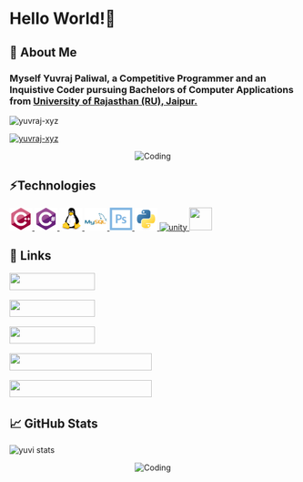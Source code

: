 
# Hello World!👋
## 🚀 About Me
<h3 align="left">
Myself Yuvraj Paliwal, a Competitive Programmer and an Inquistive Coder pursuing Bachelors of Computer Applications from <a href="https://www.uniraj.ac.in/">University of Rajasthan (RU), Jaipur.</a>
</h3>
<p align="left"> <img src="https://komarev.com/ghpvc/?username=yuvraj-xyz&label=Profile%20views&color=0e75b6&style=flat" alt="yuvraj-xyz" /> </p>

<p align="left"> <a href="https://twitter.com/yuvraj_xyz" target="blank"><img src="https://img.shields.io/twitter/follow/yuvraj_xyz?logo=twitter&style=for-the-badge" alt="yuvraj-xyz" /></a> </p>

<p align="center">
  <img alt="Coding" width="400" src="https://c.tenor.com/-6m2vqRjKDEAAAAi/geek-girl.gif">
  </p>

## ⚡Technologies

<p align="left"> <a href="https://www.w3schools.com/cpp/" target="_blank" rel="noreferrer"> <img src="https://raw.githubusercontent.com/devicons/devicon/master/icons/cplusplus/cplusplus-original.svg" alt="cplusplus" width="40" height="40"/> </a> 
<a href="https://www.w3schools.com/cs/" target="_blank" rel="noreferrer"> <img src="https://raw.githubusercontent.com/devicons/devicon/master/icons/csharp/csharp-original.svg" alt="csharp" width="40" height="40"/> </a> <a href="https://www.linux.org/" target="_blank" rel="noreferrer"> <img src="https://raw.githubusercontent.com/devicons/devicon/master/icons/linux/linux-original.svg" alt="linux" width="40" height="40"/> </a> <a href="https://www.mysql.com/" target="_blank" rel="noreferrer"> <img src="https://raw.githubusercontent.com/devicons/devicon/master/icons/mysql/mysql-original-wordmark.svg" alt="mysql" width="40" height="40"/> </a> <a href="https://www.photoshop.com/en" target="_blank" rel="noreferrer"> <img src="https://raw.githubusercontent.com/devicons/devicon/master/icons/photoshop/photoshop-line.svg" alt="photoshop" width="40" height="40"/> </a> <a href="https://www.python.org" target="_blank" rel="noreferrer"> <img src="https://raw.githubusercontent.com/devicons/devicon/master/icons/python/python-original.svg" alt="python" width="40" height="40"/> </a> <a href="https://unity.com/" target="_blank" rel="noreferrer"> <img src="https://www.vectorlogo.zone/logos/unity3d/unity3d-icon.svg" alt="unity" width="40" height="40"/> </a> 
<a href="https://adobe.com/" target="_blank" rel="noreferrer"> <img src="https://upload.wikimedia.org/wikipedia/commons/thumb/c/cb/Adobe_After_Effects_CC_icon.svg/2101px-Adobe_After_Effects_CC_icon.svg.png" width="40" height="40"/> </a> 
</p>

## 🔗 Links
<p align="left">

<a href="https://www.linkedin.com/in/yuvraj-xyz/" target="_blank" rel="noreferrer"> <img src="https://img.shields.io/badge/linkedin-0A66C2?style=for-the-badge&logo=linkedin&logoColor=white" width="150" height="30"/> </a> 

<a href="https://twitter.com/yuvraj_xyz" target="_blank" rel="noreferrer"> <img src="https://img.shields.io/badge/twitter-1DA1F2?style=for-the-badge&logo=twitter&logoColor=white" width="150" height="30"/> </a> 

<a href="https://leetcode.com/code_yuvi/" target="_blank" rel="noreferrer"> <img src="https://img.shields.io/badge/-LeetCode-FFA116?style=for-the-badge&logo=LeetCode&logoColor=black" width="150" height="30"/> </a> 

<a href="https://codeforces.com/profile/code_yuvi" target="_blank" rel="noreferrer"> <img src="https://img.shields.io/badge/dynamic/json?&color=1f8acb&logo=codeforces&label=Codeforces&url=https://competitive-coding-api.herokuapp.com/api/codeforces/code_yuvi&query=%24.rating&prefix=Rating%20&style=for-the-badge&cacheSeconds=86400" width="250" height="30"/> </a> 

<a href="https://www.codechef.com/users/code_yuvi" target="_blank" rel="noreferrer"> <img src="https://img.shields.io/badge/dynamic/json?label=CodeChef&query=%24.rating&url=https://competitive-coding-api.herokuapp.com/api/codechef/code_yuvi&prefix=Rating%20&logo=codechef&logoColor=f5f5dc&labelColor=7b5e47&style=for-the-badge&cacheSeconds=86400" width="250" height="30"/> </a> 
</p>

## 📈 GitHub Stats
![yuvi stats](https://github-readme-stats.vercel.app/api?username=yuvraj-xyz&show_icons=true&theme=dracula)

<p align="center">
  <img alt="Coding" width="200" src="https://media3.giphy.com/media/iOdhk1BSNJ7PsQRUN3/giphy.gif?cid=ecf05e47gvebvew5foijoerex9gejvaoj8556v0uhod44c31&rid=giphy.gif&ct=s">
  </p>
